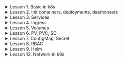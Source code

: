 <details>
  <summary>Lesson 1. Basic in k8s</summary>

### Pods

```shell
kubectl apply -f 01-pods/01_pod_nginx.yaml
```

- посмотреть все поды

```shell
kubectl get pods
```

- посмотреть подробнее про все поды в том числе IP-адреса

```shell
kubectl get pods -o wide
```

- IP адреса меняются после перезапуска пода

```shell
kubectl delete -f 01-pods/01_pod_nginx.yaml
kubectl apply -f 01-pods/01_pod_nginx.yaml
sleep 5
kubectl get pods -o wide
```

- запуск пода императивно

```shell
kubectl run my-curl-pod --image=curlimages/curl -it --rm -- sh 
```

### Labels

- просмотр подов с метками

```shell
kubectl get pods --show-labels
```

- добавление метки

```shell
kubectl label pods pod-nginx rock=metallica
kubectl get pods --show-labels
```

- не все знаки можно использовать в метках

```shell
kubectl label pods pod-nginx rock=ac/dc
kubectl label pods pod-nginx rock=pink floyd
```

- ключ должен быть уникальный

```shell
kubectl label pods pod-nginx rock=slayer
kubectl label pods pod-nginx alternative=korn
```

```shell
kubectl get pods --show-labels
kubectl get pods -L alternative,rock
```

- фильтрация по метке

```shell
kubectl get pods -l alternative=korn
kubectl get pods -l alternative!=korn
```

- фильтрация по набору

```shell
kubectl get pods -l alternative,rock
```

- можно метить ноды и использовать в NodeSelecor

```shell
kubectl get pods 
kubectl label nodes microk8s-01 gpu=true
kubectl get pods 
```

- удалить метку

```shell
kubectl label nodes microk8s-01 gpu-
```

- добавление аннотации

```shell
kubectl annotate pod pod-nginx created-by="denis"
kubectl describe pod pod-nginx
kubectl describe pod pod-nginx-node-selector
```

### Services and endpoints

```shell
kubectl apply -f 01-pods/02_pod_svc_nginx.yaml
```

```shell
kubectl get pods --show-labels
```

```shell
kubectl run my-curl-pod --image=curlimages/curl -it --rm -- sh 
curl svc-nginx2
```

```shell
kubectl get svc -o wide
```

```shell
kubectl get ep
```

```shell
kubectl describe svc svc-nginx2
```

```shell
kubectl apply -f 01-pods/03_pod_multitool.yaml 
```

```shell
kubectl exec pod-multitool -it -- bash
```

```shell
kubectl port-forward
```

</details>

<details>
  <summary>Lesson 2. Init containers, deployments, daemonsets</summary>

### Init Containers

- создадим namespace, в котором будем устанавливать ресурсы

```shell
kubectl create ns lesson2
```

- запустим просмотр состояния подов в интерактивном режиме (watch)

```shell
kubectl -n lesson2 get pod -w
```

- перейдем на другую консоль и запустим инит контейнера

```shell
kubectl apply -f 01-pods/11_pod_init.yaml
```

- после запуска можно посмотреть логи и увидеть как запускался инит контейнер

```shell
kubectl -n lesson2 describe pod pod-init
```

### Probes

```shell
kubectl apply -f 01-pods/12_pod_startup.yaml
```

```shell
kubectl apply -f 01-pods/13_pod_liveness.yaml
```

```shell
kubectl apply -f 01-pods/14_pod_readyness.yaml
```

- почему не запустился под? Потому что readinessProbe проверяет другой порт. Endpoints не появился, хотя сервис есть.

### Deployments

```shell
kubectl apply -f 02-deployments/11_dpl_svc_nginx.yaml
kubectl get pods -n lesson2
```

- названия подов состоят из имени деплоймента, имени репликисет и собственного хвоста

```shell
kubectl -n lesson2 get replicaset
```

- попробуем удалить один произвольный под из деплоймента и увидем, что деплоймент запустит НОВЫЙ под с другим именем.

```shell
kubectl -n lesson2 delete pod dpl-nginx-65848665bd-97v6r
kubectl get pods -n lesson2 -w
```

- демонсет

```shell
kubectl apply -f 03-daemonsets/11_dms.yaml
```

</details>


<details>
  <summary>Lesson 3. Services</summary>

### Cluster IP

- создадим namespace, в котором будем устанавливать ресурсы

```shell
kubectl create ns lesson3
```

- установим деплоймент с мултитулом и сервис. Портам можно давать имена в конфигурации, чтобы в дальнейшем обращаться по
  имени

```shell
kubectl apply -f 04-services/21_svc_clusterip_multitool.yaml
kubectl describe svc -n lesson3 svc-multitool-clusterip
```

создадим pod с curl и изучим адреса и доменные имена сервиса

```shell
kubectl run -n lesson3 my-curl-pod --image=curlimages/curl -it --rm -- sh 
curl svc-multitool-clusterip
curl svc-multitool-clusterip.lesson3.svc.cluster.local
nslookup svc-multitool-clusterip.lesson3.svc.cluster.local
```

- убедимся, что можно из **другого** неймспейса достучаться по днс-имени

```shell
kubectl run my-curl-pod --image=curlimages/curl -it --rm -- sh 
curl svc-multitool-clusterip
curl svc-multitool-clusterip.lesson3.svc.cluster.local
nslookup svc-multitool-clusterip.lesson3.svc.cluster.local
```

- рассмотрим сервис с несколькими портами и pod с несколькими контейнерами

```shell
kubectl apply -f 04-services/22_svc_multi_dpl_multitool.yaml
kubectl describe svc -n lesson3 svc-multitool-clusterip-multiport
kubectl get ep -n lesson3
```

- убедимся, что можно из достучаться через разные порты одного сервиса на разные контейнеры

```shell
kubectl run -n lesson3 my-curl-pod --image=curlimages/curl -it --rm -- sh 
curl svc-multitool-clusterip-multiport:1601
curl svc-multitool-clusterip-multiport:1602
curl -k https://svc-multitool-clusterip-multiport:1603
```

### NodePort

- применим манифест с сервисом типа NodePort

```shell
kubectl apply -f 04-services/23_svc_nodeport_multitool.yaml
kubectl get svc -n lesson3 -o wide
kubectl get ep -n lesson3
kubectl get nodes -o wide
```

- убедимся, что можно подключиться к **любой** ноде по порту 30080, даже если pod запущен на другой ноде

```shell
curl 158.160.117.28:30080
```

- при этом сервис по прежнему доступен внутри кластера

```shell
kubectl run -n lesson3 my-curl-pod --image=curlimages/curl -it --rm -- sh 
curl svc-multitool-nodeport
```

### LoadBalancer

- применяется в облаках, где есть балансировщик. (в microk8s можно поставить metallb)

```shell
kubectl apply -f 04-services/24_svc_lb_multitool.yaml 
kubectl get svc -n lesson3 -o wide
kubectl get ep -n lesson3
```

- создается сетевой балансировщик автоматически в клауде и можно постучаться на публичный адрес
- при этом под капотом создается сервис типа NodePort

```shell
kubectl describe svc -n lesson3 svc-multitool-lb | grep NodePort
```

## Headless и ExternalName

```shell
kubectl apply -f 04-services/25_svc_headless_external.yaml
kubectl get svc -n lesson3 -o wide
kubectl run -n lesson3 my-curl-pod --image=curlimages/curl -it --rm -- sh 
nslookup svc-external.lesson3.svc.cluster.local
nslookup svc-headless.lesson3.svc.cluster.local
```

</details>

<details>
  <summary>Lesson 4. Ingress</summary>

### Microk8s

`microk8s enable ingress` - команда включит ингресс-контроллер nginx, но не будет внешнего адреса, т.к. нет сервиса типа
LoadBalancer. Это вполне рабочая схема, но только для локального пользования

```shell
kubectl get all -n ingress
```

- создадим namespace и установим приложения

```shell
kubectl apply -f 05-ingress/apps/nginx-simple.yaml
kubectl apply -f 05-ingress/apps/multitool.yaml
```

- установим ingress

```shell
kubectl apply -f 05-ingress/01_ingress.yaml
```

- DNS имя настроено было заранее, поэтому адрес `microk8s.dens-al.ru` резолвится на одну из нод microk8s

```shell
curl http://microk8s.dens-al.ru/
curl http://microk8s.dens-al.ru/app
```

- DNS имя `example.dens-al.ru` не было заведено заранее и потому не резолвится.

```shell
curl http://example.dens-al.ru/
```

- Можно проверить командой:

```shell
 curl -H "Host: example.dens-al.ru" http://51.250.89.105
```

### Yandex Cloud K8S Cluster + Nginx Controller

- установим через Helm

```shell
helm repo add ingress-nginx https://kubernetes.github.io/ingress-nginx && \
helm repo update && \
helm install ingress-nginx ingress-nginx/ingress-nginx -n ingress-nginx --create-namespace
```

- посмотрим, что установилось

```shell
kubectl get all -n ingress-nginx
```

- установим приложения

```shell
kubectl apply -f 05-ingress/apps/nginx-simple.yaml
kubectl apply -f 05-ingress/apps/multitool.yaml
```

- установим ingress

```shell
kubectl apply -f 05-ingress/01_ingress.yaml
```

curl -H "Host: app.dens-al.ru" http://158.160.102.82/app
</details>

<details>
  <summary>Lesson 5. Volumes</summary>

### EmptyDir

- создадим namespace, в котором будем работать

```shell
kubectl create ns lesson5
```

- установим приложения

```shell
kubectl apply -f 06-volumes/41_pod_vol.yaml
kubectl get pods -n lesson5 
sleep 5 
kubectl get pods -n lesson5 
```

- зайдем на контейнер busybox пода

```shell
kubectl exec -n lesson5 pod-emptydir -c busybox -it -- sh
```

- создадим там файл в папке

```shell
echo Hello Netology > /tmp/cache/text.txt
ls -la /tmp/cache
```

- посмотрим файл в контейнере nginx

```shell
kubectl exec -n lesson5 pod-emptydir -c nginx -it -- bash
ls -la /static
cat /static/text.txt
```

- где находятся файл text.txt?

```shell
sudo ls -la /var/lib/kubelet/pods
```

- видим, что есть много папок с именами UID. Чтобы узнать необходимую нам папку, надо узнать UID нашего пода

```shell
kubectl get pod -n lesson5 pod-emptydir -o yaml | grep uid
```

- можно записать что-то прямо из консоли ноды
- что будет если удалить под?

```shell
kubectl delete pod -n lesson5 pod-emptydir
```

### HostPath

```shell
kubectl apply -f 06-volumes/42_pod_vol.yaml
```

- зайдем на контейнер busybox пода

```shell
kubectl exec -n lesson5 pod-hostpath -c busybox -it -- sh
```

- создадим там файл в папке

```shell
echo Privet Netology > /data/privet.txt
ls -la /data
```

- что будет если удалить под?

```shell
kubectl delete pod -n lesson5 pod-emptydir
```

- если запустить под еще раз и он развернется на этой же ноде, то файлы сохранятся
- что будет, если имя volume не совпадет?

</details>

<details>
  <summary>Lesson 6. PV, PVC, SC</summary>

### PersistentVolume

- создадим namespace, в котором будем работать

```shell
kubectl create ns lesson6
```

```shell
kubectl apply -f 06-volumes/50_pod_manual.yaml
```

- включим hostpath-storage на microk8s `microk8s enable hostpath-storage`. Этот SC будет по умолчанию

```shell
kubectl get sc
```

- проверим на примере, не указывая StorageClass

```shell
kubectl apply -f 06-volumes/51_pod-pvc-local.yaml
```

- включим nfs на microk8s `microk8s enable nfs`. Кроме того, надо установить пакет nfs-common на всех
  нодах `sudo apt update && sudo apt install -y nfs-common`

```shell
kubectl get sc
```

- создадим pod с PVC из nfs

```shell
kubectl apply -f 06-volumes/52_pod-pvc-nfs.yaml
```

- включим ceph используя microceph
  по [инструкции](https://www.virtualizationhowto.com/2023/08/kubernetes-persistent-volume-setup-with-microk8s-rook-and-ceph/)

```shell
kubectl get sc
```

- создадим pod с PVC из Ceph

```shell
kubectl apply -f 06-volumes/53_pod-pvc-ceph.yaml
```

</details>

<details>
  <summary>Lesson 7. ConfigMap, Secret</summary>

### ConfigMap Secret

- кодирование и докодирование в base64

```shell
echo netology | base64
echo bmV0b2xvZ3kK | base64 -d
```

- создадим очередной namespace

```shell
kubectl create ns lesson7
```

- заведем configMap и secret

```shell
kubectl apply -f 07-configs_secrets/60_configmap_secret.yaml
```

- применим конфигурацию с configMap и secret в виде volume

```shell
kubectl apply -f 07-configs_secrets/61_multitool_vol.yaml
```

- получим новые объекты: configMap и secret

```shell
kubectl get configmaps -n lesson7
kubectl describe configmaps -n lesson7 my-configmap
kubectl get secrets -n lesson7
kubectl describe secrets -n lesson7 my-secret
kubectl get secrets -n lesson7 my-secret -o yaml
```

- появились файлы с именами ключей

```shell
kubectl exec -n lesson7 multitool-vol -it -- tree /etc/config/config
kubectl exec -n lesson7 multitool-vol -it -- tree /etc/config/secret
```

- применим конфигурацию с теми же configMap в виде env

```shell
kubectl apply -f 07-configs_secrets/62_multitool_env.yaml
```

- получены переменные среды

```shell
kubectl exec -n lesson7 multitool-env -it -- env
```

- применим конфигурацию с теми же configMap в виде env_from

```shell
kubectl apply -f 07-configs_secrets/63_multitool_env_all.yaml
```

- видим все значения переменных окружения

```shell
kubectl exec -n lesson7 multitool-env-all -it -- env
```

- поменяем в значения в configMap и применяем и посмотрим, что произойдет

### Nginx config and htpasswd

- файл конфигурации в виде configMap и пароль от htpasswd в виде secret

```shell
kubectl apply -f 07-configs_secrets/64_nginx.yaml
```

- можно создавать секреты в консоли

```shell
kubectl create secret
```

```shell
kubectl create configmap -h
```

</details>

<details>
  <summary>Lesson 8. RBAC</summary>

- создадим очередной namespace

```shell
kubectl create ns lesson8
```

### Service Account

- при создании namespace создается SA по умолчанию, при этом к подам k8s по умолчанию будет подключать данный SA

```shell
kubectl get sa -n lesson8
```

- создадим собственный SA, убедимся, что у него ничего нет и создадим и токен

```shell
kubectl create sa netology-sa -n lesson8
kubectl describe sa -n lesson8 netology-sa
```

- сгенерируем временный токен для нашего SA

```shell
kubectl create token netology-sa -n lesson8
```

- этот токен можно использовать для подключения к кластеру. Также нам потребуется ca.crt, который можно скачать с
  кластера (в microk8s сертификаты лежат в пути `/var/snap/microk8s/current/certs`)

```shell
export TOKEN=<token>
curl --cacert 08-rbac/ca.crt --header "Authorization: Bearer ${TOKEN}" -X GET https://<IP_address>:16443/api 
```

- то, что данный токен временный можно убедиться расшифровав его на сайте [jwt.io](https://jwt.io/). Видим, что
  expiration time через 1 час
- для того, чтобы иметь постоянный токен, необходимо сделать объект secret

```shell
kubectl apply -f 08-rbac/80_secret.yaml
kubectl describe sa netology-sa -n lesson8
```

- теперь можно создать под с использованием этого SA и обратиться к API кластера из пода

```shell
kubectl apply -f 08-rbac/81_pod_multitool_sa.yaml
kubectl exec -n lesson8 pod-multitool-default -- ls -la /var/run/secrets/kubernetes.io/serviceaccount
```

- теперь можно использовать этот токен для запроса к API.

```shell
kubectl exec -n lesson8 pod-multitool-default -it -- bash
curl --cacert /var/run/secrets/kubernetes.io/serviceaccount/ca.crt \
    --header "Authorization: Bearer $(cat /var/run/secrets/kubernetes.io/serviceaccount/token)" \
    -X GET https://<IP_address>:16443/api
```

------

### User Account

- создадим сертификат вручную с именем `test` и группой `ops` и подпишем CA

```shell
openssl genrsa -out test.key 2048
openssl req -new -key test.key -out test.csr -subj "/CN=test/O=ops"
openssl x509 -req -in test.csr -CA 08-rbac/ca.crt -CAkey 08-rbac/ca.key -CAcreateserial -out test.crt -days 10
cat test.crt
```

- получим сертификат, который можно использовать для подключения к кластеру

```shell
kubectl config set-credentials test_user --client-certificate test.crt --client-key test.key --embed-certs=true
kubectl config view
```

- создадим новый контекст к текущему кластеру с новыми кредами

```shell
kubectl config set-context test_connection --cluster=microk8s-cluster --user=test_user
kubectl config use-context test_connection
kubectl get nodes
```

- то же самое можно делать с помощью API k8s и объекта типа `CertificateSigningRequest`
- для этого надо сгенерировать CSR и отправить в кластер запрос

```shell
openssl genrsa -out test2.key 2048
openssl req -new -key test2.key -out test2.csr -subj "/CN=test2/O=ops"
cat test2.csr | base64
```

```yaml
apiVersion: certificates.k8s.io/v1
kind: CertificateSigningRequest
metadata:
  name: super-csr
spec:
  groups:
    - system:authenticated
  request: { BASE64_csr }
  expirationSeconds: 86400  # one day
  usages:
    - client auth
  signerName: kubernetes.io/kube-apiserver-client
```

```shell
kubectl apply -f 08-rbac/82_csr.yaml
kubectl get csr
```

- аппрувнем запрос

```shell
kubectl certificate approve super-csr
kubectl get csr
```

- заберем сертификат

```shell
kubectl get csr super-csr -o jsonpath={.status.certificate} | base64 --decode
```

- теперь можно создать конфигурацию для подключения к кластеру с полученным сертификатом

```shell
kubectl get csr super-csr -o jsonpath={.status.certificate} | base64 --decode
```

### Role, RoleBinding

- дадим пользователю права на просмотр подов и деплойментов

```shell
kubectl apply -f 08-rbac/83_role_rolebind.yaml
```

- список api ресурсов

 ```shell
kubectl api-resources
```

- дадим группе права описанные ранее

```shell
kubectl apply -f 08-rbac/84_rolebind.yaml
```

- переключимся на контекст пользователя и убедимся, что права есть

</details>


<details>
  <summary>Lesson 9. Helm</summary>

### Helm as Packet Manager

- список всех подключенных репозиториев

```shell
helm repo list
```

- имеется поиск приложений по всем репозиториям

```shell
helm search repo nginx
```

- установим nginx из репозитория bitnami

```shell
helm install web bitnami/nginx
```

- список установленных приложений по всем namespace

```shell
helm list -A
```

- эмуляция установки

```shell
helm install web bitnami/nginx --dry-run
```

```shell
helm status web
```

```shell
helm upgrade --install web bitnami/nginx
```

```shell
helm upgrade --install web bitnami/nginx --namespace web
```

```shell
helm upgrade --install web bitnami/nginx --namespace web --create-namespace
```

```shell
helm pull bitnami/nginx
```

</details>

<details>
  <summary>Lesson 12. Network in k8s</summary>

### Таблица маршрутизации

- таблица на нодах

```shell script
route -n
ip -a
ip -r
```

- таблица на flannel

```shell script
brctl show
```

- установим какой-нибудь деплоймент на большое кол-во реплик

```shell
kaf 02-deployments/32_dpl_svc_multitool.yaml
```

-
- посмотрим маршруты и сетевые интерфейсы на нодах

```shell
route -n
ip -a
ip -r
brctl show
kubectl get po -o wide
```

- kube-proxy создает правила iptables

```shell script
iptables -t nat -vnL
# Удаление всех правил iptables. Не выполнять на production кластерах
iptables -F
# Через некоторое время правила будут созданы заново
iptables -t nat -vnL
```

- примерное количество подов запущенных на ноде:

```shell script
ip a | grep veth | wc -l
```

- можно сверить

```shell script
kubectl get po -A -o wide | grep node1 | wc -l
```

### Network policies

- создадим под

```shell
kubectl run nginx --image=nginx --labels="app=web"
kubectl expose pod/nginx --port=80
sleep 20
kubectl get pods --show-labels
```

```shell
kubectl run my-curl-pod --image=curlimages/curl -it --rm -- sh 
```

- установим политику по умолчанию запретить все

```shell
kaf 11-networking/network-policy.yaml
```

- проверим что доступа нет

```shell
kubectl run my-curl-pod --image=curlimages/curl -it --rm -- sh
```

- проверим, что доступ появился

```shell
kubectl run my-curl-pod --image=curlimages/curl --labels="app=curl" -it --rm -- sh
```

</details>
